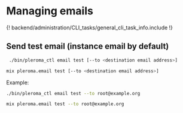 # Managing emails

{! backend/administration/CLI_tasks/general_cli_task_info.include !}

## Send test email (instance email by default)

```sh tab="OTP"
 ./bin/pleroma_ctl email test [--to <destination email address>]
```

```sh tab="From Source"
mix pleroma.email test [--to <destination email address>]
```


Example: 

```sh tab="OTP"
./bin/pleroma_ctl email test --to root@example.org
```

```sh tab="From Source"
mix pleroma.email test --to root@example.org
```
